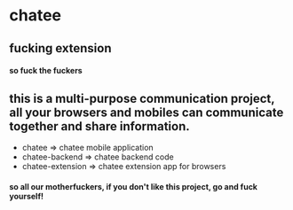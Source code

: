 # chatee

## fucking extension

#### so fuck the fuckers

## this is a multi-purpose communication project, all your browsers and mobiles can communicate together and share information.

- chatee => chatee mobile application
- chatee-backend => chatee backend code
- chatee-extension => chatee extension app for browsers

#### so all our motherfuckers, if you don't like this project, go and fuck yourself!
